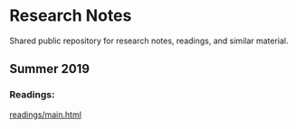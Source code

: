 # Research Notes

Shared public repository for research notes, readings, and similar material.

## Summer 2019

### Readings:

[readings/main.html](readings/main.html)
